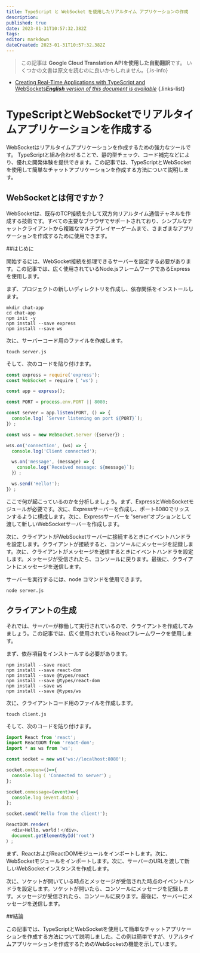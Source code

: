 ```yaml
---
title: TypeScript と WebSocket を使用したリアルタイム アプリケーションの作成
description: 
published: true
date: 2023-01-31T10:57:32.382Z
tags: 
editor: markdown
dateCreated: 2023-01-31T10:57:32.382Z
---
```


> この記事は **Google Cloud Translation APIを使用した自動翻訳**です。
いくつかの文書は原文を読むのに良いかもしれません。{.is-info}

- [Creating Real-Time Applications with TypeScript and WebSockets***English** version of this document is available*](/en/Knowledge-base/TypeScript/creating-real-time-applications-with-typescript-and-websockets)
{.links-list}



# TypeScriptとWebSocketでリアルタイムアプリケーションを作成する

WebSocketはリアルタイムアプリケーションを作成するための強力なツールです。 TypeScriptと組み合わせることで、静的型チェック、コード補完などにより、優れた開発体験を提供できます。この記事では、TypeScriptとWebSocketを使用して簡単なチャットアプリケーションを作成する方法について説明します。

## WebSocketとは何ですか？

WebSocketは、既存のTCP接続を介して双方向リアルタイム通信チャネルを作成する技術です。すべての主要なブラウザでサポートされており、シンプルなチャットクライアントから複雑なマルチプレイヤーゲームまで、さまざまなアプリケーションを作成するために使用できます。

##はじめに

開始するには、WebSocket接続を処理できるサーバーを設定する必要があります。この記事では、広く使用されているNode.jsフレームワークであるExpressを使用します。

まず、プロジェクトの新しいディレクトリを作成し、依存関係をインストールします。

```
mkdir chat-app
cd chat-app
npm init -y
npm install --save express
npm install --save ws
```

次に、サーバーコード用のファイルを作成します。

```
touch server.js
```

そして、次のコードを貼り付けます。

```javascript
const express = require('express');
const WebSocket = require（ 'ws'）;

const app = express();

const PORT = process.env.PORT || 8080;

const server = app.listen(PORT, () => {
  console.log( `Server listening on port ${PORT}`);
}）;

const wss = new WebSocket.Server（{server}）;

wss.on('connection', (ws) => {
  console.log('Client connected');

  ws.on('message', (message) => {
    console.log(`Received message: ${message}`);
  }）;

  ws.send('Hello!');
}）;
```

ここで何が起こっているのかを分析しましょう。まず、ExpressとWebSocketモジュールが必要です。次に、Expressサーバーを作成し、ポート8080でリッスンするように構成します。次に、Expressサーバーを 'server'オプションとして渡して新しいWebSocketサーバーを作成します。

次に、クライアントがWebSocketサーバーに接続するときにイベントハンドラを設定します。クライアントが接続すると、コンソールにメッセージを記録します。次に、クライアントがメッセージを送信するときにイベントハンドラを設定します。メッセージが受信されたら、コンソールに戻ります。最後に、クライアントにメッセージを送信します。

サーバーを実行するには、node コマンドを使用できます。

```
node server.js
```

## クライアントの生成

それでは、サーバーが稼働して実行されているので、クライアントを作成してみましょう。この記事では、広く使用されているReactフレームワークを使用します。

まず、依存項目をインストールする必要があります。

```
npm install --save react
npm install --save react-dom
npm install --save @types/react
npm install --save @types/react-dom
npm install --save ws
npm install --save @types/ws
```

次に、クライアントコード用のファイルを作成します。

```
touch client.js
```

そして、次のコードを貼り付けます。

```javascript
import React from 'react';
import ReactDOM from 'react-dom';
import * as ws from 'ws';

const socket = new ws('ws://localhost:8080');

socket.onopen=()=>{
  console.log（ 'Connected to server'）;
};

socket.onmessage=(event)=>{
  console.log（event.data）;
};

socket.send('Hello from the client!');

ReactDOM.render(
  <div>Hello、world！</div>、
  document.getElementById('root')
）;
```

まず、ReactおよびReactDOMモジュールをインポートします。次に、WebSocketモジュールをインポートします。次に、サーバーのURLを渡して新しいWebSocketインスタンスを作成します。

次に、ソケットが開いている時点とメッセージが受信された時点のイベントハンドラを設定します。ソケットが開いたら、コンソールにメッセージを記録します。メッセージが受信されたら、コンソールに戻ります。最後に、サーバーにメッセージを送信します。

##結論

この記事では、TypeScriptとWebSocketを使用して簡単なチャットアプリケーションを作成する方法について説明しました。この例は簡単ですが、リアルタイムアプリケーションを作成するためのWebSocketの機能を示しています。